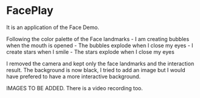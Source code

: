 # FacePlay
It is an application of the Face Demo.

Following the color palette of the Face landmarks 
    - I am creating bubbles when the mouth is opened 
    - The bubbles explode when I close my eyes
    - I create stars when I smile
    - The stars explode when I close my eyes 

I removed the camera and kept only the face landmarks and the interaction result. 
The background is now black, I tried to add an image but I would have prefered to have a more interactive background.

IMAGES TO BE ADDED. There is a video recording too.